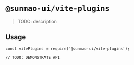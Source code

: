 # `@sunmao-ui/vite-plugins`

> TODO: description

## Usage

```
const vitePlugins = require('@sunmao-ui/vite-plugins');

// TODO: DEMONSTRATE API
```
